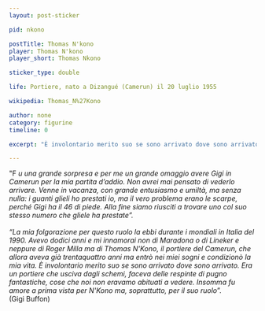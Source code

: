 ```yaml
---
layout: post-sticker

pid: nkono

postTitle: Thomas N'kono
player: Thomas N'kono
player_short: Thomas Nkono

sticker_type: double

life: Portiere, nato a Dizangué (Camerun) il 20 luglio 1955

wikipedia: Thomas_N%27Kono

author: none
category: figurine
timeline: 0

excerpt: "È involontario merito suo se sono arrivato dove sono arrivato. (@gianluigibuffon)"

---
```

"F _u una grande sorpresa e per me un grande omaggio avere Gigi in Camerun per la mia partita
d’addio. Non avrei mai pensato di vederlo arrivare. Venne in vacanza, con grande entusiasmo e
umiltà, ma senza nulla: i guanti glieli ho prestati io, ma il vero problema erano le scarpe, perché Gigi
ha il 46 di piede. Alla fine siamo riusciti a trovare uno col suo stesso numero che gliele ha prestate”.
<br/><br/>
“La mia folgorazione per questo ruolo la ebbi durante i mondiali in Italia del 1990. Avevo dodici anni
e mi innamorai non di Maradona o di Lineker e neppure di Roger Milla ma di Thomas N&#39;Kono, il
portiere del Camerun, che allora aveva già trentaquattro anni ma entrò nei miei sogni e condizionò la
mia vita. È involontario merito suo se sono arrivato dove sono arrivato. Era un portiere che usciva
dagli schemi, faceva delle respinte di pugno fantastiche, cose che noi non eravamo abituati a vedere.
Insomma fu amore a prima vista per N&#39;Kono ma, soprattutto, per il suo ruolo_”.<br/>
(Gigi Buffon)
